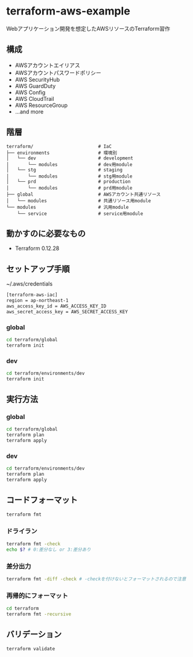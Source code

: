 # terraform-aws-example
Webアプリケーション開発を想定したAWSリソースのTerraform習作

## 構成
* AWSアカウントエイリアス
* AWSアカウントパスワードポリシー
* AWS SecurityHub
* AWS GuardDuty
* AWS Config
* AWS CloudTrail
* AWS ResourceGroup
* ...and more

## 階層

```
terraform/                        # IaC
├── environments                  # 環境別
│   └── dev                       # development
│       └── modules               # dev用module
│   └── stg                       # staging
│       └── modules               # stg用module
│   └── prd                       # production
│       └── modules               # prd用module
├── global                        # AWSアカウント共通リソース
│   └── modules                   # 共通リソース用module
└── modules                       # 汎用module
    └── service                   # service用module
```

## 動かすのに必要なもの

* Terraform 0.12.28

## セットアップ手順

~/.aws/credentials

```sh
[terraform-aws-iac]
region = ap-northeast-1
aws_access_key_id = AWS_ACCESS_KEY_ID
aws_secret_access_key = AWS_SECRET_ACCESS_KEY
```

### global

```sh
cd terraform/global
terraform init
```

### dev

```sh
cd terraform/environments/dev
terraform init
```

## 実行方法

### global

```sh
cd terraform/global
terraform plan
terraform apply
```

### dev

```sh
cd terraform/environments/dev
terraform plan
terraform apply
```

## コードフォーマット

```sh
terraform fmt
```

### ドライラン

```sh
terraform fmt -check
echo $? # 0:差分なし or 3:差分あり
```

### 差分出力

```sh
terraform fmt -diff -check # -checkを付けないとフォーマットされるので注意
```

### 再帰的にフォーマット

```sh
cd terraform
terraform fmt -recursive
```

## バリデーション

```sh
terraform validate
```
